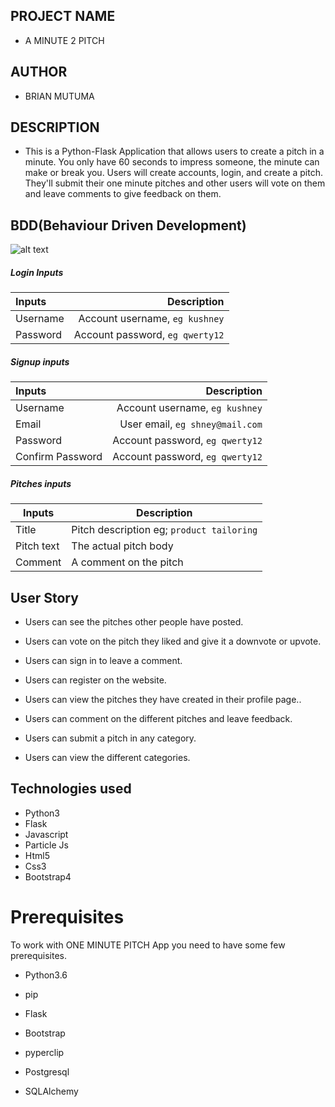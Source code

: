 ## PROJECT  NAME 
 - A MINUTE 2 PITCH 

## AUTHOR 
 - BRIAN MUTUMA

 ## DESCRIPTION 
 - This is a Python-Flask Application that allows users to create a pitch in a minute. You only have 60 seconds to impress someone, the minute can make or break you. Users will create accounts, login, and create a pitch. They'll submit their one minute pitches and other users will vote on them and leave comments to give feedback on them.

 ## BDD(Behaviour Driven Development)

  ![alt text](img.png)

##### Login Inputs

| Inputs |  Description |
| :---         |          ---: |
| Username  | Account username, ``eg kushney``|
| Password  | Account password, ``eg qwerty12``|

##### Signup inputs

| Inputs |  Description |
| :---         |          ---: |
| Username  | Account username, ``eg kushney``|
| Email  | User email, ``eg shney@mail.com``|
| Password  | Account password, ``eg qwerty12``|
| Confirm Password  | Account password, ``eg qwerty12``|

##### Pitches inputs

| Inputs | Description  |
|---|---|
|  Title | Pitch description eg; ``product tailoring``  |
|  Pitch text| The actual pitch body|
| Comment| A comment on the pitch|

## User Story

- Users can see the pitches other people have posted.

- Users can vote on the pitch they liked and give it a downvote or upvote.

- Users can sign in to leave a comment.

- Users can register on the website.

- Users can view the pitches they have created in their profile page..

- Users can comment on the different pitches and leave feedback. 

- Users can submit a pitch in any category. 

- Users can view the different categories. 

## Technologies used
* Python3
* Flask
* Javascript
* Particle Js
* Html5
* Css3
* Bootstrap4


# Prerequisites

To work with ONE MINUTE PITCH App you need to have some few prerequisites.

- Python3.6

- pip

- Flask

- Bootstrap

- pyperclip

- Postgresql

- SQLAlchemy
